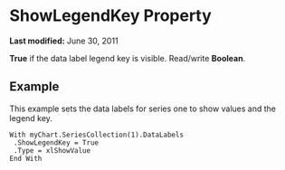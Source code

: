 
# ShowLegendKey Property

 **Last modified:** June 30, 2011

 **True** if the data label legend key is visible. Read/write **Boolean**.

## Example

This example sets the data labels for series one to show values and the legend key.


```
With myChart.SeriesCollection(1).DataLabels 
 .ShowLegendKey = True 
 .Type = xlShowValue 
End With
```

